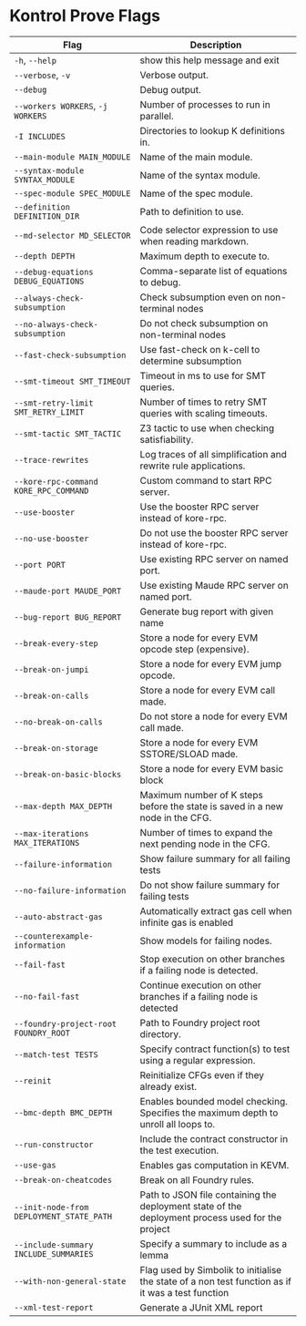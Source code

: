 # Kontrol Prove Flags

| Flag                                     | Description                                                                                       |
| ---------------------------------------- | ------------------------------------------------------------------------------------------------- |
| `-h`, `--help`                           | show this help message and exit                                                                   |
| `--verbose`, `-v`                        | Verbose output.                                                                                   |
| `--debug`                                | Debug output.                                                                                     |
| `--workers WORKERS`, `-j WORKERS`        | Number of processes to run in parallel.                                                           |
| `-I INCLUDES`                            | Directories to lookup K definitions in.                                                           |
| `--main-module MAIN_MODULE`              | Name of the main module.                                                                          |
| `--syntax-module SYNTAX_MODULE`          | Name of the syntax module.                                                                        |
| `--spec-module SPEC_MODULE`              | Name of the spec module.                                                                          |
| `--definition DEFINITION_DIR`            | Path to definition to use.                                                                        |
| `--md-selector MD_SELECTOR`              | Code selector expression to use when reading markdown.                                            |
| `--depth DEPTH`                          | Maximum depth to execute to.                                                                      |
| `--debug-equations DEBUG_EQUATIONS`      | Comma-separate list of equations to debug.                                                        |
| `--always-check-subsumption`             | Check subsumption even on non-terminal nodes                                                      |
| `--no-always-check-subsumption`          | Do not check subsumption on non-terminal nodes                                                    |
| `--fast-check-subsumption`               | Use fast-check on k-cell to determine subsumption                                                 |
| `--smt-timeout SMT_TIMEOUT`              | Timeout in ms to use for SMT queries.                                                             |
| `--smt-retry-limit SMT_RETRY_LIMIT`      | Number of times to retry SMT queries with scaling timeouts.                                       |
| `--smt-tactic SMT_TACTIC`                | Z3 tactic to use when checking satisfiability.                                                    |
| `--trace-rewrites`                       | Log traces of all simplification and rewrite rule applications.                                   |
| `--kore-rpc-command KORE_RPC_COMMAND`    | Custom command to start RPC server.                                                               |
| `--use-booster`                          | Use the booster RPC server instead of kore-rpc.                                                   |
| `--no-use-booster`                       | Do not use the booster RPC server instead of kore-rpc.                                            |
| `--port PORT`                            | Use existing RPC server on named port.                                                            |
| `--maude-port MAUDE_PORT`                | Use existing Maude RPC server on named port.                                                      |
| `--bug-report BUG_REPORT`                | Generate bug report with given name                                                               |
| `--break-every-step`                     | Store a node for every EVM opcode step (expensive).                                               |
| `--break-on-jumpi`                       | Store a node for every EVM jump opcode.                                                           |
| `--break-on-calls`                       | Store a node for every EVM call made.                                                             |
| `--no-break-on-calls`                    | Do not store a node for every EVM call made.                                                      |
| `--break-on-storage`                     | Store a node for every EVM SSTORE/SLOAD made.                                                     |
| `--break-on-basic-blocks`                | Store a node for every EVM basic block                                                            |
| `--max-depth MAX_DEPTH`                  | Maximum number of K steps before the state is saved in a new node in the CFG.                     |
| `--max-iterations MAX_ITERATIONS`        | Number of times to expand the next pending node in the CFG.                                       |
| `--failure-information`                  | Show failure summary for all failing tests                                                        |
| `--no-failure-information`               | Do not show failure summary for failing tests                                                     |
| `--auto-abstract-gas`                    | Automatically extract gas cell when infinite gas is enabled                                       |
| `--counterexample-information`           | Show models for failing nodes.                                                                    |
| `--fail-fast`                            | Stop execution on other branches if a failing node is detected.                                   |
| `--no-fail-fast`                         | Continue execution on other branches if a failing node is detected                                |
| `--foundry-project-root FOUNDRY_ROOT`    | Path to Foundry project root directory.                                                           |
| `--match-test TESTS`                     | Specify contract function(s) to test using a regular expression.                                  |
| `--reinit`                               | Reinitialize CFGs even if they already exist.                                                     |
| `--bmc-depth BMC_DEPTH`                  | Enables bounded model checking. Specifies the maximum depth to unroll all loops to.               |
| `--run-constructor`                      | Include the contract constructor in the test execution.                                           |
| `--use-gas`                              | Enables gas computation in KEVM.                                                                  |
| `--break-on-cheatcodes`                  | Break on all Foundry rules.                                                                       |
| `--init-node-from DEPLOYMENT_STATE_PATH` | Path to JSON file containing the deployment state of the deployment process used for the project  |
| `--include-summary INCLUDE_SUMMARIES`    | Specify a summary to include as a lemma                                                           |
| `--with-non-general-state`               | Flag used by Simbolik to initialise the state of a non test function as if it was a test function |
| `--xml-test-report`                      | Generate a JUnit XML report                                                                       |
